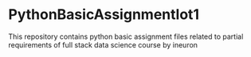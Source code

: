 # PythonBasicAssignmentlot1
This repository contains python basic assignment files related to partial requirements of full stack data science course by ineuron 
